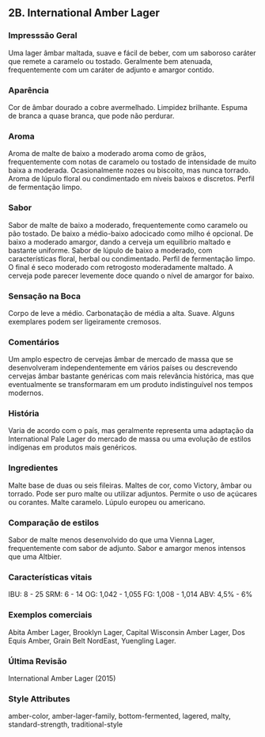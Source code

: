 ## 2B. International Amber Lager

### Impresssão Geral

Uma lager âmbar maltada, suave e fácil de beber, com um saboroso caráter que remete a caramelo ou tostado. Geralmente bem atenuada, frequentemente com um caráter de adjunto e amargor contido.

### Aparência

Cor de âmbar dourado a cobre avermelhado. Limpidez brilhante. Espuma de branca a quase branca, que pode não perdurar.

### Aroma

Aroma de malte de baixo a moderado aroma como de grãos, frequentemente com notas de caramelo ou tostado de intensidade de muito baixa a moderada. Ocasionalmente nozes ou biscoito, mas nunca torrado. Aroma de lúpulo floral ou condimentado em níveis baixos e discretos. Perfil de fermentação limpo.

### Sabor

Sabor de malte de baixo a moderado, frequentemente como caramelo ou pão tostado. De baixo a médio-baixo adocicado como milho é opcional. De baixo a moderado amargor, dando a cerveja um equilíbrio maltado e bastante uniforme. Sabor de lúpulo de baixo a moderado, com características floral, herbal ou condimentado. Perfil de fermentação limpo. O final é seco moderado com retrogosto moderadamente maltado. A cerveja pode parecer levemente doce quando o nível de amargor for baixo.

### Sensação na Boca

Corpo de leve a médio. Carbonatação de média a alta. Suave. Alguns exemplares podem ser ligeiramente cremosos.

### Comentários

Um amplo espectro de cervejas âmbar de mercado de massa que se desenvolveram independentemente em vários países ou descrevendo cervejas âmbar bastante genéricas com mais relevância histórica, mas que eventualmente se transformaram em um produto indistinguível nos tempos modernos.

### História

Varia de acordo com o país, mas geralmente representa uma adaptação da International Pale Lager do mercado de massa ou uma evolução de estilos indígenas em produtos mais genéricos.

### Ingredientes

Malte base de duas ou seis fileiras. Maltes de cor, como Victory, âmbar ou torrado. Pode ser puro malte ou utilizar adjuntos. Permite o uso de açúcares ou corantes. Malte caramelo. Lúpulo europeu ou americano.

### Comparação de estilos

Sabor de malte menos desenvolvido do que uma Vienna Lager, frequentemente com sabor de adjunto. Sabor e amargor menos intensos que uma Altbier.

### Características vitais

IBU: 8 - 25
SRM: 6 - 14
OG: 1,042 - 1,055
FG: 1,008 - 1,014
ABV: 4,5% - 6%

### Exemplos comerciais

Abita Amber Lager, Brooklyn Lager, Capital Wisconsin Amber Lager, Dos Equis Amber, Grain Belt NordEast, Yuengling Lager.

### Última Revisão

International Amber Lager (2015)

### Style Attributes

amber-color, amber-lager-family, bottom-fermented, lagered, malty, standard-strength, traditional-style

